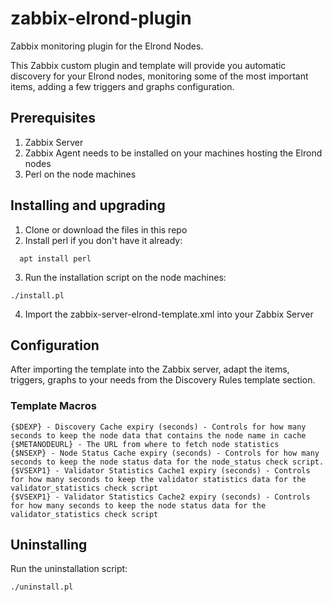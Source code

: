 # zabbix-elrond-plugin
Zabbix monitoring plugin for the Elrond Nodes.

This Zabbix custom plugin and template will provide you automatic discovery for your Elrond nodes, monitoring some of the most important items, adding a few triggers and graphs configuration.

## Prerequisites
1. Zabbix Server
2. Zabbix Agent needs to be installed on your machines hosting the Elrond nodes
3. Perl on the node machines

## Installing and upgrading

1. Clone or download the files in this repo
2. Install perl if you don't have it already:
```
  apt install perl
```
3. Run the installation script on the node machines:
```
./install.pl
```
4. Import the zabbix-server-elrond-template.xml into your Zabbix Server

## Configuration
After importing the template into the Zabbix server, adapt the items, triggers, graphs to your needs from the Discovery Rules template section.

### Template Macros

```
{$DEXP} - Discovery Cache expiry (seconds) - Controls for how many seconds to keep the node data that contains the node name in cache
{$METANODEURL} - The URL from where to fetch node statistics
{$NSEXP} - Node Status Cache expiry (seconds) - Controls for how many seconds to keep the node status data for the node_status check script.
{$VSEXP1} - Validator Statistics Cache1 expiry (seconds) - Controls for how many seconds to keep the validator statistics data for the validator_statistics check script
{$VSEXP1} - Validator Statistics Cache2 expiry (seconds) - Controls for how many seconds to keep the node status data for the validator_statistics check script
```

## Uninstalling
Run the uninstallation script:
```
./uninstall.pl
```
